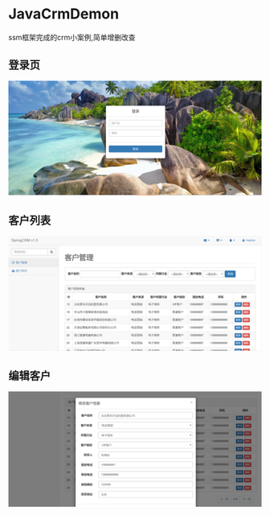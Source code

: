 # JavaCrmDemon
ssm框架完成的crm小案例,简单增删改查
## 登录页
![avatar](https://github.com/15595769530/JavaCrmDemon/blob/master/login.PNG)

## 客户列表

![avatar](https://github.com/15595769530/JavaCrmDemon/blob/master/customerList.PNG)

## 编辑客户

![avatar](https://github.com/15595769530/JavaCrmDemon/blob/master/edit.PNG)
